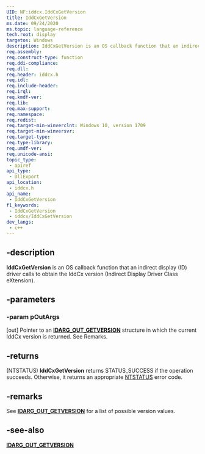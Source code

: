 ```yaml
---
UID: NF:iddcx.IddCxGetVersion
title: IddCxGetVersion
ms.date: 09/24/2020
ms.topic: language-reference
tech.root: display
targetos: Windows
description: IddCxGetVersion is an OS callback function that an indirect display (ID) driver calls to obtain the IddCx version.
req.assembly: 
req.construct-type: function
req.ddi-compliance: 
req.dll: 
req.header: iddcx.h
req.idl: 
req.include-header: 
req.irql: 
req.kmdf-ver: 
req.lib: 
req.max-support: 
req.namespace: 
req.redist: 
req.target-min-winverclnt: Windows 10, version 1709
req.target-min-winversvr: 
req.target-type: 
req.type-library: 
req.umdf-ver: 
req.unicode-ansi: 
topic_type:
 - apiref
api_type:
 - DllExport
api_location:
 - iddcx.h
api_name:
 - IddCxGetVersion
f1_keywords:
 - IddCxGetVersion
 - iddcx/IddCxGetVersion
dev_langs:
 - c++
---
```


## -description

**IddCxGetVersion** is an OS callback function that an indirect display (ID) driver calls to obtain the IddCx version (Indirect Display Driver Class eXtension).

## -parameters

### -param pOutArgs

[out] Pointer to an [**IDARG_OUT_GETVERSION**](ns-iddcx-idarg_out_getversion.md) structure in which the current IddCx version is returned. See Remarks.

## -returns

(NTSTATUS) **IddCxGetVersion** returns STATUS_SUCCESS if the operation succeeds. Otherwise, it returns an appropriate [NTSTATUS](/windows-hardware/drivers/kernel/ntstatus-values) error code.

## -remarks

See [**IDARG_OUT_GETVERSION**](ns-iddcx-idarg_out_getversion.md) for a list of possible version values.

## -see-also

[**IDARG_OUT_GETVERSION**](ns-iddcx-idarg_out_getversion.md)
